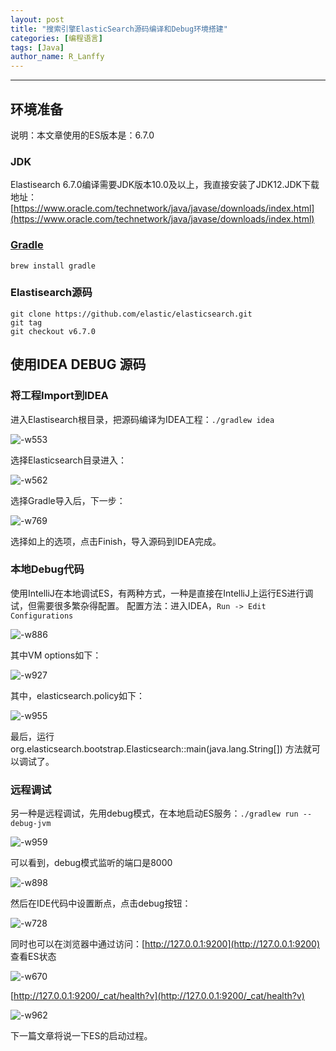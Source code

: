 ```yaml
---
layout: post
title: "搜索引擎ElasticSearch源码编译和Debug环境搭建"
categories: [编程语言]
tags: [Java]
author_name: R_Lanffy
---
```

---

## 环境准备
说明：本文章使用的ES版本是：6.7.0
### JDK

Elastisearch 6.7.0编译需要JDK版本10.0及以上，我直接安装了JDK12.JDK下载地址：[https://www.oracle.com/technetwork/java/javase/downloads/index.html](https://www.oracle.com/technetwork/java/javase/downloads/index.html)

### [Gradle](https://gradle.org/)

``brew install gradle``

### Elastisearch源码

```
git clone https://github.com/elastic/elasticsearch.git
git tag
git checkout v6.7.0
```

## 使用IDEA DEBUG 源码

### 将工程Import到IDEA

进入Elastisearch根目录，把源码编译为IDEA工程：``./gradlew idea``

![-w553](/images/posts/2019/15547293535112.jpg)

选择Elasticsearch目录进入：

![-w562](/images/posts/2019/15547293865629.jpg)

选择Gradle导入后，下一步：

![-w769](/images/posts/2019/15547294233274.jpg)


选择如上的选项，点击Finish，导入源码到IDEA完成。

### 本地Debug代码

使用IntelliJ在本地调试ES，有两种方式，一种是直接在IntelliJ上运行ES进行调试，但需要很多繁杂得配置。
配置方法：进入IDEA，``Run -> Edit Configurations``

![-w886](/images/posts/2019/15547294919385.jpg)

其中VM options如下：

![-w927](/images/posts/2019/15547295079079.jpg)

其中，elasticsearch.policy如下：

![-w955](/images/posts/2019/15547295247177.jpg)

最后，运行org.elasticsearch.bootstrap.Elasticsearch::main(java.lang.String[]) 方法就可以调试了。

### 远程调试

另一种是远程调试，先用debug模式，在本地启动ES服务：``./gradlew run --debug-jvm``

![-w959](/images/posts/2019/15547295567821.jpg)

可以看到，debug模式监听的端口是8000

![-w898](/images/posts/2019/15547295714840.jpg)

然后在IDE代码中设置断点，点击debug按钮：

![-w728](/images/posts/2019/15547295885453.jpg)

同时也可以在浏览器中通过访问：[http://127.0.0.1:9200](http://127.0.0.1:9200) 查看ES状态

![-w670](/images/posts/2019/15547296031162.jpg)

[http://127.0.0.1:9200/_cat/health?v](http://127.0.0.1:9200/_cat/health?v)

![-w962](/images/posts/2019/15547296183839.jpg)

下一篇文章将说一下ES的启动过程。



